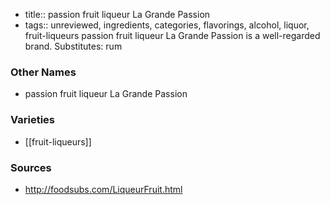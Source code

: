 - title:: passion fruit liqueur La Grande Passion
- tags:: unreviewed, ingredients, categories, flavorings, alcohol, liquor, fruit-liqueurs
passion fruit liqueur La Grande Passion is a well-regarded brand. Substitutes: rum

### Other Names

* passion fruit liqueur La Grande Passion

### Varieties

* [[fruit-liqueurs]]

### Sources
* http://foodsubs.com/LiqueurFruit.html
